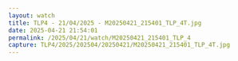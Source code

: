```yaml
---
layout: watch
title: TLP4 - 21/04/2025 - M20250421_215401_TLP_4T.jpg
date: 2025-04-21 21:54:01
permalink: /2025/04/21/watch/M20250421_215401_TLP_4
capture: TLP4/2025/202504/20250421/M20250421_215401_TLP_4T.jpg
---
```

